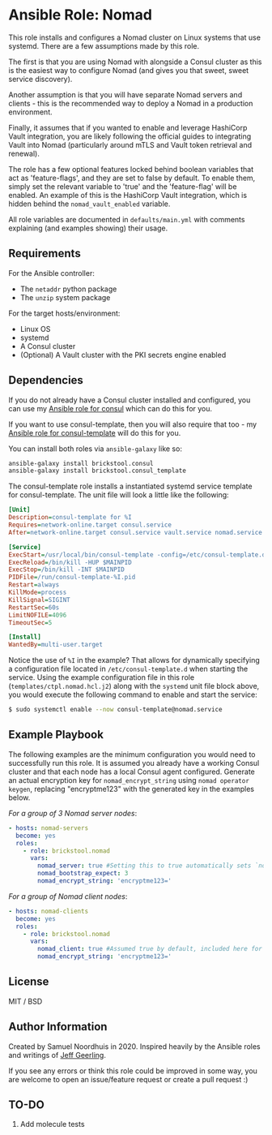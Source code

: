 # Ansible Role: Nomad

This role installs and configures a Nomad cluster on Linux systems that use systemd.
There are a few assumptions made by this role.

The first is that you are using Nomad with alongside a Consul cluster as this is the easiest way to configure Nomad (and gives you that sweet, sweet service discovery).

Another assumption is that you will have separate Nomad servers and clients - this is the recommended way to deploy a Nomad in a production environment.

Finally, it assumes that if you wanted to enable and leverage HashiCorp Vault integration, you are likely following the official guides to integrating Vault into Nomad (particularly around mTLS and Vault token retrieval and renewal).

The role has a few optional features locked behind boolean variables that act as 'feature-flags', and they are set to false by default.
To enable them, simply set the relevant variable to 'true' and the 'feature-flag' will be enabled.
An example of this is the HashiCorp Vault integration, which is hidden behind the `nomad_vault_enabled` variable.

All role variables are documented in `defaults/main.yml` with comments explaining (and examples showing) their usage.

## Requirements

For the Ansible controller:
* The `netaddr` python package
* The `unzip` system package

For the target hosts/environment:
* Linux OS
* systemd
* A Consul cluster
* (Optional) A Vault cluster with the PKI secrets engine enabled

## Dependencies

If you do not already have a Consul cluster installed and configured, you can use my [Ansible role for consul](https://github.com/brickstool/ansible-role-consul) which can do this for you.

If you want to use consul-template, then you will also require that too  - my [Ansible role for consul-template](https://github.com/brickstool/ansible-role-consul-template) will do this for you.

You can install both roles via `ansible-galaxy` like so:

```sh
ansible-galaxy install brickstool.consul
ansible-galaxy install brickstool.consul_template
```

The consul-template role installs a instantiated systemd service template for consul-template.
The unit file will look a little like the following:

```ini
[Unit]
Description=consul-template for %I
Requires=network-online.target consul.service
After=network-online.target consul.service vault.service nomad.service

[Service]
ExecStart=/usr/local/bin/consul-template -config=/etc/consul-template.d/%I.hcl
ExecReload=/bin/kill -HUP $MAINPID
ExecStop=/bin/kill -INT $MAINPID
PIDFile=/run/consul-template-%I.pid
Restart=always
KillMode=process
KillSignal=SIGINT
RestartSec=60s
LimitNOFILE=4096
TimeoutSec=5

[Install]
WantedBy=multi-user.target
```

Notice the use of `%I` in the example?
That allows for dynamically specifying a configuration file located in `/etc/consul-template.d` when starting the service.
Using the example configuration file in this role (`templates/ctpl.nomad.hcl.j2`) along with the `systemd` unit file block above, you would execute the following command to enable and start the service:

```sh
$ sudo systemctl enable --now consul-template@nomad.service
```

## Example Playbook

The following examples are the minimum configuration you would need to successfully run this role.
It is assumed you already have a working Consul cluster and that each node has a local Consul agent configured.
Generate an actual encryption key for `nomad_encrypt_string` using `nomad operator keygen`, replacing "encryptme123" with the generated key in the examples below.

*For a group of 3 Nomad server nodes*:

```yaml
- hosts: nomad-servers
  become: yes
  roles:
    - role: brickstool.nomad
      vars:
        nomad_server: true #Setting this to true automatically sets `nomad_client` to false (unless otherwise specified)
        nomad_bootstrap_expect: 3
        nomad_encrypt_string: 'encryptme123='
```

*For a group of Nomad client nodes*:

```yaml
- hosts: nomad-clients
  become: yes
  roles:
    - role: brickstool.nomad
      vars:
        nomad_client: true #Assumed true by default, included here for clarity
        nomad_encrypt_string: 'encryptme123='
```

## License

MIT / BSD

## Author Information

Created by Samuel Noordhuis in 2020. Inspired heavily by the Ansible roles and writings of [Jeff Geerling](https://github.com/geerlingguy).

If you see any errors or think this role could be improved in some way, you are welcome to open an issue/feature request or create a pull request :)

## TO-DO

1. Add molecule tests
